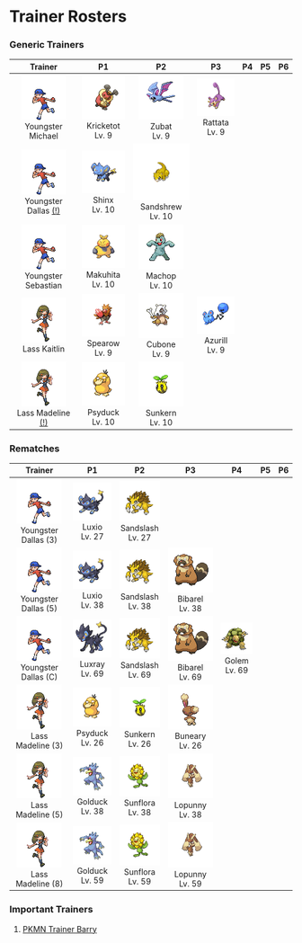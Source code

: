 # Trainer Rosters

### Generic Trainers

| Trainer | P1 | P2 | P3 | P4 | P5 | P6 |
|:-------:|:--:|:--:|:--:|:--:|:--:|:--:|
| ![Youngster Michael](../../assets/trainers/youngster.png)<br>Youngster Michael | ![Kricketot](../../assets/sprites/kricketot/front.gif)<br>Kricketot<br>Lv. 9 | ![Zubat](../../assets/sprites/zubat/front.gif)<br>Zubat<br>Lv. 9 | ![Rattata](../../assets/sprites/rattata/front.gif)<br>Rattata<br>Lv. 9 |
| ![Youngster Dallas [(!)](#rematches)](../../assets/trainers/youngster.png)<br>Youngster Dallas [(!)](#rematches) | ![Shinx](../../assets/sprites/shinx/front.gif)<br>Shinx<br>Lv. 10 | ![Sandshrew](../../assets/sprites/sandshrew/front.gif)<br>Sandshrew<br>Lv. 10 |
| ![Youngster Sebastian](../../assets/trainers/youngster.png)<br>Youngster Sebastian | ![Makuhita](../../assets/sprites/makuhita/front.gif)<br>Makuhita<br>Lv. 10 | ![Machop](../../assets/sprites/machop/front.gif)<br>Machop<br>Lv. 10 |
| ![Lass Kaitlin](../../assets/trainers/lass.png)<br>Lass Kaitlin | ![Spearow](../../assets/sprites/spearow/front.gif)<br>Spearow<br>Lv. 9 | ![Cubone](../../assets/sprites/cubone/front.gif)<br>Cubone<br>Lv. 9 | ![Azurill](../../assets/sprites/azurill/front.gif)<br>Azurill<br>Lv. 9 |
| ![Lass Madeline [(!)](#rematches)](../../assets/trainers/lass.png)<br>Lass Madeline [(!)](#rematches) | ![Psyduck](../../assets/sprites/psyduck/front.gif)<br>Psyduck<br>Lv. 10 | ![Sunkern](../../assets/sprites/sunkern/front.gif)<br>Sunkern<br>Lv. 10 |


### Rematches

| Trainer | P1 | P2 | P3 | P4 | P5 | P6 |
|:-------:|:--:|:--:|:--:|:--:|:--:|:--:|
| ![Youngster Dallas (3)](../../assets/trainers/youngster.png)<br>Youngster Dallas (3) | ![Luxio](../../assets/sprites/luxio/front.gif)<br>Luxio<br>Lv. 27 | ![Sandslash](../../assets/sprites/sandslash/front.gif)<br>Sandslash<br>Lv. 27 |
| ![Youngster Dallas (5)](../../assets/trainers/youngster.png)<br>Youngster Dallas (5) | ![Luxio](../../assets/sprites/luxio/front.gif)<br>Luxio<br>Lv. 38 | ![Sandslash](../../assets/sprites/sandslash/front.gif)<br>Sandslash<br>Lv. 38 | ![Bibarel](../../assets/sprites/bibarel/front.gif)<br>Bibarel<br>Lv. 38 |
| ![Youngster Dallas (C)](../../assets/trainers/youngster.png)<br>Youngster Dallas (C) | ![Luxray](../../assets/sprites/luxray/front.gif)<br>Luxray<br>Lv. 69 | ![Sandslash](../../assets/sprites/sandslash/front.gif)<br>Sandslash<br>Lv. 69 | ![Bibarel](../../assets/sprites/bibarel/front.gif)<br>Bibarel<br>Lv. 69 | ![Golem](../../assets/sprites/golem/front.gif)<br>Golem<br>Lv. 69 |
| ![Lass Madeline (3)](../../assets/trainers/lass.png)<br>Lass Madeline (3) | ![Psyduck](../../assets/sprites/psyduck/front.gif)<br>Psyduck<br>Lv. 26 | ![Sunkern](../../assets/sprites/sunkern/front.gif)<br>Sunkern<br>Lv. 26 | ![Buneary](../../assets/sprites/buneary/front.gif)<br>Buneary<br>Lv. 26 |
| ![Lass Madeline (5)](../../assets/trainers/lass.png)<br>Lass Madeline (5) | ![Golduck](../../assets/sprites/golduck/front.gif)<br>Golduck<br>Lv. 38 | ![Sunflora](../../assets/sprites/sunflora/front.gif)<br>Sunflora<br>Lv. 38 | ![Lopunny](../../assets/sprites/lopunny/front.gif)<br>Lopunny<br>Lv. 38 |
| ![Lass Madeline (8)](../../assets/trainers/lass.png)<br>Lass Madeline (8) | ![Golduck](../../assets/sprites/golduck/front.gif)<br>Golduck<br>Lv. 59 | ![Sunflora](../../assets/sprites/sunflora/front.gif)<br>Sunflora<br>Lv. 59 | ![Lopunny](../../assets/sprites/lopunny/front.gif)<br>Lopunny<br>Lv. 59 |


### Important Trainers

1. [PKMN Trainer Barry](important_trainers.md#pkmn-trainer-barry)

